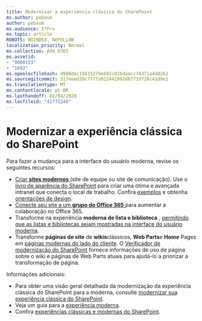 ```yaml
---
title: Modernizar a experiência clássica do SharePoint
ms.author: pebaum
author: pebaum
ms.audience: ITPro
ms.topic: article
ROBOTS: NOINDEX, NOFOLLOW
localization_priority: Normal
ms.collection: Adm_O365
ms.assetid:
- "9000153"
- "1692"
ms.openlocfilehash: d998dec19433279e602c02bdaacc74371a4d0262
ms.sourcegitcommit: 317eeed39c7777a922442992d67733726c41d9e1
ms.translationtype: MT
ms.contentlocale: pt-BR
ms.lasthandoff: 02/04/2020
ms.locfileid: "41771240"
---
```

# <a name="modernize-your-classic-sharepoint-experience"></a>Modernizar a experiência clássica do SharePoint

Para fazer a mudança para a interface do usuário moderna, revise os seguintes recursos:

- [Criar **sites modernos** ](https://support.office.com/article/create-a-team-site-in-sharepoint-ef10c1e7-15f3-42a3-98aa-b5972711777d) (site de equipe ou site de comunicação). Use o [livro de aparência do SharePoint](https://lookbook.microsoft.com/assets/SharePoint_lookbook_2019.pdf) para criar uma ótima e avançada intranet que conecta o local de trabalho. Confira [exemplos](https://lookbook.microsoft.com/) e obtenha [orientações de design](https://spdesign.azurewebsites.net/).
- [Conecte seu site a um **grupo do Office 365** ](https://docs.microsoft.com/sharepoint/dev/transform/modernize-connect-to-office365-group) para aumentar a colaboração no Office 365.
- Transforme na experiência **moderna de lista e biblioteca** , [permitindo que as listas e bibliotecas sejam mostradas na interface do usuário moderna](https://docs.microsoft.com/sharepoint/dev/transform/modernize-userinterface-lists-and-libraries).
- Transforme **páginas de site** de **wikis**clássicos, **Web Parts**e **Home** Pages em [páginas modernas do lado do cliente](https://docs.microsoft.com/sharepoint/dev/transform/modernize-userinterface-site-pages). O [Verificador de modernização do SharePoint](https://docs.microsoft.com/sharepoint/dev/transform/modernize-scanner) fornece informações de uso de página sobre o wiki e páginas de Web Parts atuais para ajudá-lo a priorizar a transformação de página.

Informações adicionais:

- Para obter uma visão geral detalhada da modernização da experiência clássica do SharePoint para a moderna, consulte [modernizar sua experiência clássica do SharePoint](https://docs.microsoft.com/sharepoint/dev/transform/modernize-classic-sites).
- Veja um guia para a [experiência moderna](https://docs.microsoft.com/sharepoint/guide-to-sharepoint-modern-experience).
- Confira [experiências clássicas e modernas do SharePoint](https://support.office.com/article/sharepoint-classic-and-modern-experiences-5725c103-505d-4a6e-9350-300d3ec7d73f).
